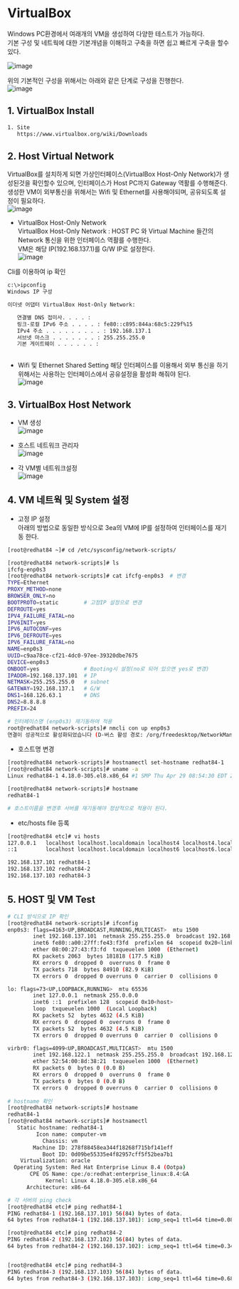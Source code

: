 # VirtualBox 
Windows PC환경에서 여래개의 VM을 생성하여 다양한 테스트가 가능하다.  
기본 구성 및 네트웍에 대한 기본개념을 이해하고 구축을 하면 쉽고 빠르게 구축을 할수 있다.  

![image](https://user-images.githubusercontent.com/39255123/155870608-f946a1b3-6b80-4b6b-9778-1c40f59c43a3.png)

위의 기본적인 구성을 위해서는 아래와 같은 단계로 구성을 진행한다.  
![image](https://user-images.githubusercontent.com/39255123/155870665-96c42490-41f2-4bc6-bf17-33fb3e8fd31a.png)


## 1. VirtualBox Install 
``` bash
1. Site 
   https://www.virtualbox.org/wiki/Downloads
```

## 2. Host Virtual Network 
VirtualBox를 설치하게 되면 가상인터페이스(VirtualBox Host-Only Network)가 생성된것을 확인할수 있으며, 인터페이스가 Host PC까지 Gateway 역활를 수행해준다.  
생성한 VM이 외부통신을 위해서는 Wifi 및 Ethernet를 사용해야되며, 공유되도록 설정이 필요하다.  
![image](https://user-images.githubusercontent.com/39255123/155871008-e7811bf7-81f8-484a-b5b9-1453c7ea92de.png)

- VirtualBox Host-Only Network  
VirtualBox Host-Only Network : HOST PC 와 Virtual Machine 들간의 Network 통신을 위한 인터페이스 역활를 수행한다.  
VM은 해당 IP(192.168.137.1)를 G/W IP로 설정한다.    
![image](https://user-images.githubusercontent.com/39255123/155871386-91f0c502-5d9b-48a4-b5c3-62d36619ecf7.png)
  
Cli를 이용하여 ip 확인  
```bash
c:\>ipconfig
Windows IP 구성

이더넷 어댑터 VirtualBox Host-Only Network:

   연결별 DNS 접미사. . . . :
   링크-로컬 IPv6 주소 . . . . : fe80::c895:844a:68c5:229f%15
   IPv4 주소 . . . . . . . . . : 192.168.137.1
   서브넷 마스크 . . . . . . . : 255.255.255.0
   기본 게이트웨이 . . . . . . :
   
```
- Wifi 및 Ethernet Shared Setting 
해당 인터페이스를 이용해서 외부 통신을 하기 위해서는 사용하는 인터페이스에서 공유설정을 활성화 해줘야 된다.  
![image](https://user-images.githubusercontent.com/39255123/155872644-8589cfa3-df4c-41fe-9460-5fccb4e40b5a.png)



 
## 3. VirtualBox Host Network
- VM 생성  
![image](https://user-images.githubusercontent.com/39255123/155873014-2d44e6bb-110c-48ad-aae7-de79c7cf9ac5.png)

- 호스트 네트워크 관리자  
![image](https://user-images.githubusercontent.com/39255123/155873291-ac247aab-b741-4372-a65a-482e60f35f95.png)

- 각 VM별 네트워크설정  
![image](https://user-images.githubusercontent.com/39255123/155873398-48ebdacb-2954-46cd-a33a-9a029045e73a.png)



## 4. VM 네트웍 및 System 설정

- 고정 IP 설정   
아래의 방법으로 동일한 방식으로 3ea의 VM에 IP를 설정하여 인터페이스를 재기동 한다.  
```bash
[root@redhat84 ~]# cd /etc/sysconfig/network-scripts/

[root@redhat84 network-scripts]# ls
ifcfg-enp0s3
[root@redhat84 network-scripts]# cat ifcfg-enp0s3  # 변경
TYPE=Ethernet
PROXY_METHOD=none
BROWSER_ONLY=no
BOOTPROTO=static        # 고정IP 설정으로 변경
DEFROUTE=yes
IPV4_FAILURE_FATAL=no
IPV6INIT=yes
IPV6_AUTOCONF=yes
IPV6_DEFROUTE=yes
IPV6_FAILURE_FATAL=no
NAME=enp0s3
UUID=c9aa78ce-cf21-4dc0-97ee-39320dbe7675
DEVICE=enp0s3
ONBOOT=yes              # Booting시 설정(no로 되어 있으면 yes로 변경)
IPADDR=192.168.137.101  # IP
NETMASK=255.255.255.0   # subnet 
GATEWAY=192.168.137.1   # G/W 
DNS1=168.126.63.1       # DNS
DNS2=8.8.8.8
PREFIX=24

# 인터페이스명 (enp0s3) 재기동하여 적용  
root@redhat84 network-scripts]# nmcli con up enp0s3
연결이 성공적으로 활성화되었습니다 (D-버스 활성 경로: /org/freedesktop/NetworkManager/ActiveConnection/4)

```

- 호스트명 변경
```bash
[root@redhat84 network-scripts]# hostnamectl set-hostname redhat84-1
[root@redhat84 network-scripts]# uname -a
Linux redhat84-1 4.18.0-305.el8.x86_64 #1 SMP Thu Apr 29 08:54:30 EDT 2021 x86_64 x86_64 x86_64 GNU/Linux

[root@redhat84 network-scripts]# hostname
redhat84-1

# 호스트이름을 변경후 서버를 재기동해야 정상적으로 적용이 된다.
```

- etc/hosts file 등록
```bash
[root@redhat84 etc]# vi hosts
127.0.0.1   localhost localhost.localdomain localhost4 localhost4.localdomain4
::1         localhost localhost.localdomain localhost6 localhost6.localdomain6

192.168.137.101 redhat84-1
192.168.137.102 redhat84-2
192.168.137.103 redhat84-3
```



## 5. HOST 및 VM Test  
```bash
# CLI 방식으로 IP 확인
[root@redhat84 network-scripts]# ifconfig
enp0s3: flags=4163<UP,BROADCAST,RUNNING,MULTICAST>  mtu 1500
        inet 192.168.137.101  netmask 255.255.255.0  broadcast 192.168.137.255
        inet6 fe80::a00:27ff:fe43:f3fd  prefixlen 64  scopeid 0x20<link>
        ether 08:00:27:43:f3:fd  txqueuelen 1000  (Ethernet)
        RX packets 2063  bytes 181818 (177.5 KiB)
        RX errors 0  dropped 0  overruns 0  frame 0
        TX packets 718  bytes 84910 (82.9 KiB)
        TX errors 0  dropped 0 overruns 0  carrier 0  collisions 0

lo: flags=73<UP,LOOPBACK,RUNNING>  mtu 65536
        inet 127.0.0.1  netmask 255.0.0.0
        inet6 ::1  prefixlen 128  scopeid 0x10<host>
        loop  txqueuelen 1000  (Local Loopback)
        RX packets 52  bytes 4632 (4.5 KiB)
        RX errors 0  dropped 0  overruns 0  frame 0
        TX packets 52  bytes 4632 (4.5 KiB)
        TX errors 0  dropped 0 overruns 0  carrier 0  collisions 0

virbr0: flags=4099<UP,BROADCAST,MULTICAST>  mtu 1500
        inet 192.168.122.1  netmask 255.255.255.0  broadcast 192.168.122.255
        ether 52:54:00:8d:38:21  txqueuelen 1000  (Ethernet)
        RX packets 0  bytes 0 (0.0 B)
        RX errors 0  dropped 0  overruns 0  frame 0
        TX packets 0  bytes 0 (0.0 B)
        TX errors 0  dropped 0 overruns 0  carrier 0  collisions 0
        
# hostname 확인
[root@redhat84 network-scripts]# hostname
redhat84-1
[root@redhat84 network-scripts]# hostnamectl
   Static hostname: redhat84-1
         Icon name: computer-vm
           Chassis: vm
        Machine ID: 278f88458ea344f18268f715bf141eff
           Boot ID: 0d09be55335e4f82957cff5f52bea7b1
    Virtualization: oracle
  Operating System: Red Hat Enterprise Linux 8.4 (Ootpa)
       CPE OS Name: cpe:/o:redhat:enterprise_linux:8.4:GA
            Kernel: Linux 4.18.0-305.el8.x86_64
      Architecture: x86-64

# 각 서버의 ping check
[root@redhat84 etc]# ping redhat84-1
PING redhat84-1 (192.168.137.101) 56(84) bytes of data.
64 bytes from redhat84-1 (192.168.137.101): icmp_seq=1 ttl=64 time=0.081 ms

[root@redhat84 etc]# ping redhat84-2
PING redhat84-2 (192.168.137.102) 56(84) bytes of data.
64 bytes from redhat84-2 (192.168.137.102): icmp_seq=1 ttl=64 time=0.344 ms


[root@redhat84 etc]# ping redhat84-3
PING redhat84-3 (192.168.137.103) 56(84) bytes of data.
64 bytes from redhat84-3 (192.168.137.103): icmp_seq=1 ttl=64 time=0.681 ms

```
